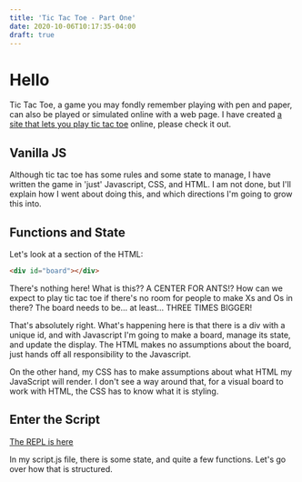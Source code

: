 ```yaml
---
title: 'Tic Tac Toe - Part One'
date: 2020-10-06T10:17:35-04:00
draft: true
---
```


# Hello

Tic Tac Toe, a game you may fondly remember playing with pen and paper, can also be played or simulated online with a web page. I have created [a site that lets you play tic tac toe](https://TicTacToe.joshuaskootsky.repl.co) online, please check it out.

## Vanilla JS

Although tic tac toe has some rules and some state to manage, I have written the game in 'just' Javascript, CSS, and HTML. I am not done, but I'll explain how I went about doing this, and which directions I'm going to grow this into.

## Functions and State

Let's look at a section of the HTML:

```html
<div id="board"></div>
```

There's nothing here! What is this?? A CENTER FOR ANTS!? How can we expect to play tic tac toe if there's no room for people to make Xs and Os in there? The board needs to be... at least... THREE TIMES BIGGER!

That's absolutely right. What's happening here is that there is a div with a unique id, and with Javascript I'm going to make a board, manage its state, and update the display. The HTML makes no assumptions about the board, just hands off all responsibility to the Javascript.

On the other hand, my CSS has to make assumptions about what HTML my JavaScript will render. I don't see a way around that, for a visual board to work with HTML, the CSS has to know what it is styling.

## Enter the Script

[The REPL is here](https://repl.it/@JoshuaSkootsky/TicTacToe#script.js)

In my script.js file, there is some state, and quite a few functions. Let's go over how that is structured.
